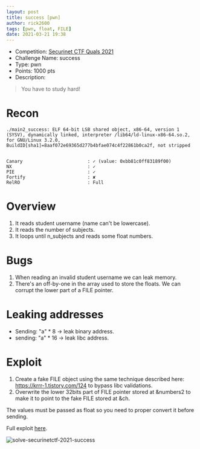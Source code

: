 ```yaml
---
layout: post
title: success [pwn]
author: rick2600
tags: [pwn, float, FILE]
date: 2021-03-21 19:38
---
```


 * Competition: [Securinet CTF Quals 2021](https://www.ctfsecurinets.com/challenges)
 * Challenge Name: success
 * Type: pwn
 * Points: 1000 pts
 * Description: 
 > You have to study hard!
 >

# Recon

<!--more-->
```
./main2_success: ELF 64-bit LSB shared object, x86-64, version 1 (SYSV), dynamically linked, interpreter /lib64/ld-linux-x86-64.so.2, for GNU/Linux 3.2.0, BuildID[sha1]=8aaf072e69365d277b4bfae074c4f22861b0ca2f, not stripped


Canary                        : ✓ (value: 0xbb81c0ff83189f00)
NX                            : ✓ 
PIE                           : ✓ 
Fortify                       : ✘ 
RelRO                         : Full
```

# Overview
1. It reads student username (name can't be lowercase).
2. It reads the number of subjects.
3. It loops until n_subjects and reads some float numbers.

# Bugs
1. When reading an invalid student username we can leak memory.
2. There's an off-by-one in the array used to store the floats. We can corrupt the lower part of a FILE pointer.

# Leaking addresses
* Sending: "a" * 8 -> leak binary address.
* sending: "a" * 16 -> leak libc address.

# Exploit
1. Create a fake FILE object using the same technique described here: https://krrr-1.tistory.com/124 to bypass libc validations.
2. Overwrite the lower 32bits part of FILE pointer stored at &numbers2 to make it to point to the fake FILE stored at &ch.

The values must be passed as float so you need to proper convert it before sending.

Full exploit [here](https://gist.github.com/rick2600/47369cb0e5f66b2c5e12671d3e727a0a).

![solve-securinetctf-2021-success](https://user-images.githubusercontent.com/2582199/111923363-87dec200-8a7d-11eb-95ea-78dd22004f0f.png)
